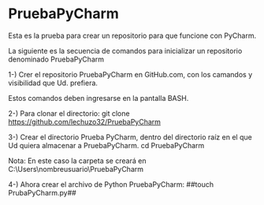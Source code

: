 # PruebaPyCharm
Esta es la prueba para crear un repositorio para que funcione con PyCharm.

La siguiente es la secuencia de comandos para inicializar un repositorio denominado PruebaPyCharm

1-) Crer el repositorio PruebaPyCharm en GitHub.com, con los camandos y visibilidad que Ud. prefiera.

Estos comandos deben ingresarse en la pantalla BASH.

2-) Para clonar el directorio:
    git clone https://github.com/lechuzo32/PruebaPyCharm

3-) Crear el directorio Prueba PyCharm, dentro del directorio raíz en el que Ud quiera almacenar a PruebaPyCharm.
    cd PruebaPyCharm

Nota: En este caso la carpeta se creará en C:\Users\nombreusuario\PruebaPyCharm

4-) Ahora crear el archivo de Python PruebaPyCharm: ##touch PrubaPyCharm.py##

